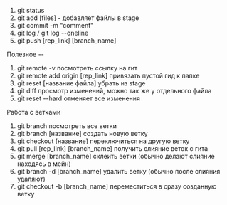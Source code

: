 1. git status
2. git add [files] - добавляет файлы в stage
3. git commit -m "comment"
4. git log / git log --oneline
5. git push [rep_link] [branch_name]

Полезное --
1. git remote -v посмотреть ссылку на гит
2. git remote add origin [rep_link] привязать пустой гид к папке
3. git reset [название файла] убрать из stage
4. git diff просмотр изменений, можно так же у отдельного файла
5. git reset --hard отменяет все изменения

Работа с ветками
1. git branch посмотреть все ветки
2. git branch [название] создать новую ветку
3. git checkout [название] переключиться на другую ветку
5. git pull [rep_link] [branch_name] получить слияние веток с гита
6. git merge [branch_name] склеить ветки  (обычно делают слияние находясь в мейн)
7. git branch -d [branch_name] удалить ветку (обычно после слияния удаляют)
8. git checkout -b [branch_name] переместиться в сразу созданную ветку